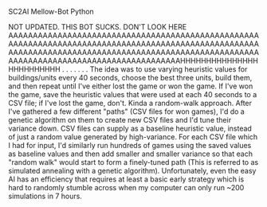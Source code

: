 SC2AI Mellow-Bot Python

NOT UPDATED. THIS BOT SUCKS. DON'T LOOK HERE AAAAAAAAAAAAAAAAAAAAAAAAAAAAAAAAAAAAAAAAAAAAAAAAAAAAAAAAAAAAAAAAAAAAAAAAAAAAAAAAAAAAAAAAAAAAAAAAAAAAAAAAAAAAAAAAAAAAAAAAAAAAAAAAAAAAAAAAAAAAAAAAAAAAAAAAAAAAAAAAAAAAAAAAAAAAAAAAAAAAAAAAAAAAHHHHHHHHHHHHHHHHHHHHHHHHH
.
.
.
.
.
.
.
The idea was to use varying heuristic values for buildings/units every 40 seconds, 
choose the best three units, build them, and then repeat until I've either lost 
the game or won the game. If I've won the game, save the heuristic values that 
were used at each 40 seconds to a CSV file; if I've lost the game, don't. Kinda a 
random-walk approach. After I've gathered a few different "paths" (CSV files for 
won games), I'd do a genetic algorithm on them to create new CSV files and I'd 
tune their variance down. CSV files can supply as a baseline heuristic value, 
instead of just a random value generated by high-variance. For each CSV file which 
I had for input, I'd similarly run hundreds of games using the saved values as 
baseline values and then add smaller and smaller variance so that each "random walk"
would start to form a finely-tuned path (This is referred to as simulated annealing 
with a genetic algorithm). 
Unfortunately, even the easy AI has an efficiency that requires at least a basic 
early strategy which is hard to randomly stumble across when my computer can only run ~200
simulations in 7 hours.
